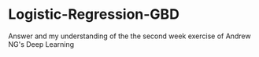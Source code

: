 # Logistic-Regression-GBD
Answer and my understanding of the the second week exercise of Andrew NG's Deep Learning
